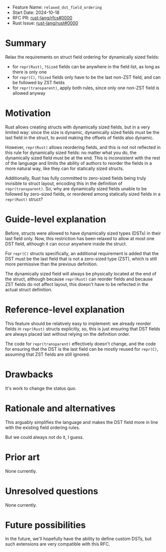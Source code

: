 - Feature Name: `relaxed_dst_field_ordering`
- Start Date: 2024-10-18
- RFC PR: [rust-lang/rfcs#0000](https://github.com/rust-lang/rfcs/pull/0000)
- Rust Issue: [rust-lang/rust#0000](https://github.com/rust-lang/rust/issues/0000)

# Summary
[summary]: #summary

Relax the requirements on struct field ordering for dynamically sized fields:

* for `repr(Rust)`, `?Sized` fields can be anywhere in the field list, as long as there is only one
* for `repr(C)`, `?Sized` fields only have to be the last non-ZST field, and can be followed by ZST fields
* for `repr(transparent)`, apply both rules, since only one non-ZST field is allowed anyway

# Motivation
[motivation]: #motivation

Rust allows creating structs with dynamically sized fields, but in a very limited way: since the size is dynamic, dynamically sized fields must be the last field in the struct, to avoid making the offsets of fields also dynamic.

However, `repr(Rust)` allows reordering fields, and this is not not reflected in this rule for dynamically sized fields: no matter what you do, the dynamically sized field must be at the end. This is inconsistent with the rest of the language and limits the ability of authors to reorder the fields in a more natural way, like they can for statically sized structs.

Additionally, Rust has fully committed to zero-sized fields being truly invisible to struct layout, encoding this in the definition of `repr(transparent)`. So, why are dynamically sized fields unable to be followed by zero-sized fields, or reordered among statically sized fields in a `repr(Rust)` struct?

# Guide-level explanation
[guide-level-explanation]: #guide-level-explanation

Before, structs were allowed to have dynamically sized types (DSTs) in their last field only. Now, this restriction has been relaxed to allow at most one DST field, although it can occur anywhere inside the struct.

For `repr(C)` structs specifically, an additional requirement is added that the DST must be the last field that is not a zero-sized type (ZST), which is still more permissive than the previous definition.

The dynamically sized field will always be physically located at the end of the struct, although because `repr(Rust)` can reorder fields and because ZST fields do not affect layout, this doesn't have to be reflected in the actual struct definition.

# Reference-level explanation
[reference-level-explanation]: #reference-level-explanation

This feature should be relatively easy to implement: we already reorder fields in `repr(Rust)` structs explicitly, so, this is just ensuring that DST fields are always placed last without relying on the definition order.

The code for `repr(transparent)` effectively doesn't change, and the code for ensuring that the DST is the last field can be mostly reused for `repr(C)`, assuming that ZST fields are still ignored.

# Drawbacks
[drawbacks]: #drawbacks

It's work to change the status quo.

# Rationale and alternatives
[rationale-and-alternatives]: #rationale-and-alternatives

This arguably simplifies the language and makes the DST field more in line with the existing field ordering rules.

But we could always not do it, I guess.

# Prior art
[prior-art]: #prior-art

None currently.

# Unresolved questions
[unresolved-questions]: #unresolved-questions

None currently.

# Future possibilities
[future-possibilities]: #future-possibilities

In the future, we'll hopefully have the ability to define custom DSTs, but such extensions are very compatible with this RFC.

